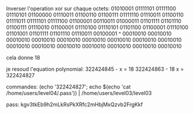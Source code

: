 


Inverser l'operation xor sur chaque octets:
	01010001 01111101 01111100 01110101 01100000 01110011 01100110 01100111 01111110 01110011 01100110 01111011 01111101 01111100 01100001 00110011
	01000011 01101111 01101110 01100111 01110010 01100001 01110100 01110101 01101100 01100001 01110100 01101001 01101111 01101110 01110011 00100001
	^
	00010010 00010010 00010010 00010010 00010010 00010010 00010010 00010010 00010010 00010010 00010010 00010010 00010010 00010010 00010010 00010010

cela donne 18

je resoud l'equation polynomial:
	322424845 - x = 18
	322424863 - 18
	x = 322424827

commandes:
	(echo '322424827'; echo $(echo 'cat /home/users/level04/.pass')) | /home/users/level03/level03

pass:
	kgv3tkEb9h2mLkRsPkXRfc2mHbjMxQzvb2FrgKkf